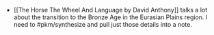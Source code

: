 - [[The Horse The Wheel And Language by David Anthony]] talks a lot about the transition to the Bronze Age in the Eurasian Plains region. I need to #pkm/synthesize and pull just those details into a note.
